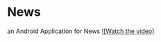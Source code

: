 # News
an Android Application for News
[![Watch the video]](https://github.com/Sawan-Kag/News/blob/master/Screenrecorder-2021-07-23-15-10-58-104.mp4)
